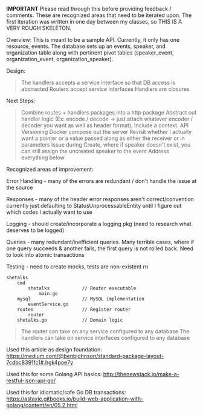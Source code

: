 
**IMPORTANT**
Please read through this before providing feedback / comments. These are recognized 
areas that need to be iterated upon. The first iteration was written in one day between
my classes, so THIS IS A VERY ROUGH SKELETON.

Overview: 
This is meant to be a sample API. Currently, it only has one resource, events.
The database sets up an events, speaker, and organization table along with pertinent
pivot tables (speaker_event, organization_event, organization_speaker). 

Design:
> The handlers accepts a service interface so that DB access is abstracted
> Routers accept service interfaces 
> Handlers are closures

Next Steps:
> Combine routes + handlers packages into a http package
> Abstract out handler logic (Ex: encode / decode -> just attach whatever encoder / decoder you want as well as header format), Include a context. 
> API Versioning
> Docker compose out the server
> Revisit whether I actually want a pointer or a value passed along as either the receiver or in parameters
> Issue during Create, where if speaker doesn't exist, you can still assign the uncreated speaker to the event
> Address everything below

Recognized areas of improvement:

Error Handling 	- many of the errors are redundant / don't handle the issue at the source

Responses		- many of the header error responses aren't correct/convention currently just
                  defaulting to StatusUnprocessableEntity until I figure out which codes I 
                  actually want to use

Logging 		- should create/incorporate a logging pkg (need to research what deserves 
				  to be logged)

Queries 		- many redundant/inefficient queries. Many terrible cases, where if one 
                  query succeeds & another fails, the first query is not rolled back. Need 
                  to look into atomic transactions

Testing			- need to create mocks, tests are non-existent rn

```
shetalks
	cmd
		shetalks			// Router executable 
			main.go
	mysql					// MySQL implementation
		eventService.go
	routes					// Register router
		router
	shetalks.go 			// Domain logic
```



> The router can take on any service configured to any database
> The handlers can take on service interfaces configured to any database 

Used this article as design foundation: 
https://medium.com/@benbjohnson/standard-package-layout-7cdbc8391fc1#.hgk4poe7y

Used this for some Golang API basics: 
http://thenewstack.io/make-a-restful-json-api-go/

Used this for idiomatic/safe Go DB transactions:
https://astaxie.gitbooks.io/build-web-application-with-golang/content/en/05.2.html
